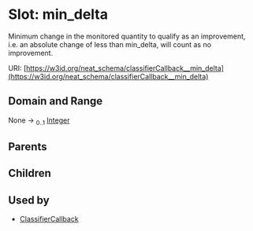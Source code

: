 
# Slot: min_delta


Minimum change in the monitored quantity to qualify as an improvement, i.e. an absolute change of less than min_delta, will count as no improvement.

URI: [https://w3id.org/neat_schema/classifierCallback__min_delta](https://w3id.org/neat_schema/classifierCallback__min_delta)


## Domain and Range

None &#8594;  <sub>0..1</sub> [Integer](types/Integer.md)

## Parents


## Children


## Used by

 * [ClassifierCallback](ClassifierCallback.md)
